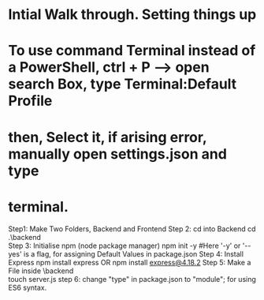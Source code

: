# Intial Walk through. Setting things up
# To use command Terminal instead of a PowerShell, ctrl + P --> open search Box, type Terminal:Default Profile
#      then, Select it, if arising error, manually open settings.json and type
#          terminal.
Step1: Make Two Folders, Backend and Frontend
Step 2: cd into Backend
       cd .\backend\
Step 3: Initialise npm (node package manager)
       npm init -y                    #Here '-y' or '--yes' is a flag, for assigning Default Values in package.json
Step 4: Install Express
       npm install express   OR    npm install express@4.18.2
Step 5: Make a File inside \backend\
        touch server.js
step 6: change "type" in package.json to "module"; for using ES6 syntax.


